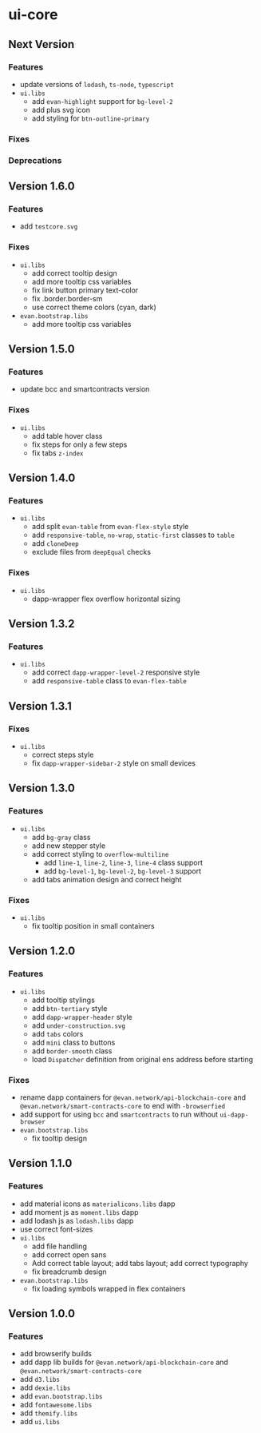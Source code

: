 # ui-core

## Next Version
### Features
- update versions of `lodash`, `ts-node`, `typescript`
- `ui.libs`
  - add `evan-highlight` support for `bg-level-2`
  - add plus svg icon
  - add styling for `btn-outline-primary`

### Fixes

### Deprecations


## Version 1.6.0
### Features
- add `testcore.svg`

### Fixes
- `ui.libs`
  - add correct tooltip design
  - add more tooltip css variables
  - fix link button primary text-color
  - fix .border.border-sm
  - use correct theme colors (cyan, dark)
- `evan.bootstrap.libs`
  - add more tooltip css variables


## Version 1.5.0
### Features
- update bcc and smartcontracts version

### Fixes
- `ui.libs`
  - add table hover class
  - fix steps for only a few steps
  - fix tabs `z-index`


## Version 1.4.0
### Features
- `ui.libs`
  - add split `evan-table` from `evan-flex-style` style
  - add `responsive-table`, `no-wrap`, `static-first` classes to `table`
  - add `cloneDeep`
  - exclude files from `deepEqual` checks

### Fixes
- `ui.libs`
  - dapp-wrapper flex overflow horizontal sizing 


## Version 1.3.2
### Features
- `ui.libs`
  - add correct `dapp-wrapper-level-2` responsive style
  - add `responsive-table` class to `evan-flex-table`


## Version 1.3.1
### Fixes
- `ui.libs`
  - correct steps style
  - fix `dapp-wrapper-sidebar-2` style on small devices


## Version 1.3.0
### Features
- `ui.libs`
  - add `bg-gray` class
  - add new stepper style
  - add correct styling to `overflow-multiline`
    - add `line-1`, `line-2`, `line-3`, `line-4` class support
    - add `bg-level-1`, `bg-level-2`, `bg-level-3` support
  - add tabs animation design and correct height

### Fixes
- `ui.libs`
  - fix tooltip position in small containers


## Version 1.2.0
### Features
- `ui.libs`
  - add tooltip stylings
  - add `btn-tertiary` style
  - add `dapp-wrapper-header` style
  - add `under-construction.svg`
  - add `tabs` colors
  - add `mini` class to buttons
  - add `border-smooth` class
  - load `Dispatcher` definition from original ens address before starting

### Fixes
- rename dapp containers for `@evan.network/api-blockchain-core` and `@evan.network/smart-contracts-core` to end with `-browserfied`
- add support for using `bcc` and `smartcontracts` to run without `ui-dapp-browser`
- `evan.bootstrap.libs`
  - fix tooltip design


## Version 1.1.0
### Features
- add material icons as `materialicons.libs` dapp
- add moment js as `moment.libs` dapp
- add lodash js as `lodash.libs` dapp
- use correct font-sizes
- `ui.libs`
  - add file handling
  - add correct open sans
  - Add correct table layout; add tabs layout; add correct typography
  - fix breadcrumb design
- `evan.bootstrap.libs`
  - fix loading symbols wrapped in flex containers


## Version 1.0.0
### Features
- add browserify builds
- add dapp lib builds for `@evan.network/api-blockchain-core` and `@evan.network/smart-contracts-core`
- add `d3.libs`
- add `dexie.libs`
- add `evan.bootstrap.libs`
- add `fontawesome.libs`
- add `themify.libs`
- add `ui.libs`
